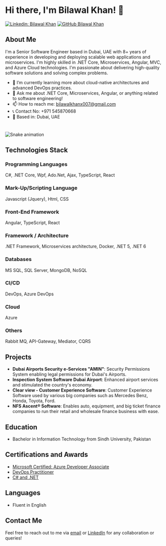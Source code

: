 # Hi there, I'm Bilawal Khan! 👋

[![Linkedin: Bilawal Khan](https://img.shields.io/badge/-Bilawal_Khan-blue?style=flat-square&logo=Linkedin&logoColor=white&link=https://www.linkedin.com/in/bilawal-khan/)](https://www.linkedin.com/in/bilawal-khan/)
[![GitHub Bilawal Khan](https://img.shields.io/github/followers/bilawalkhan?label=follow&style=social)](https://github.com/bilawalkhan)

## About Me

I'm a Senior Software Engineer based in Dubai, UAE with 8+ years of experience in developing and deploying scalable web applications and microservices. I'm highly skilled in .NET Core, Microservices, Angular, MVC, and Azure Cloud technologies. I'm passionate about delivering high-quality software solutions and solving complex problems.

- 🌱 I’m currently learning more about cloud-native architectures and advanced DevOps practices.
- 💬 Ask me about .NET Core, Microservices, Angular, or anything related to software engineering!
- 📫 How to reach me: [bilawalkhanx007@gmail.com](mailto:bilawalkhanx007@gmail.com)
- 📞 Contact No: +971 545870668
- 📍 Based in: Dubai, UAE

###

<br clear="both">

<img src="https://raw.githubusercontent.com/maurodesouza/maurodesouza/output/snake.svg" alt="Snake animation" />

###

## Technologies Stack

### Programming Languages
C#, .NET Core, Wpf, Ado.Net, Ajax, TypeScript, React

### Mark-Up/Scripting Language
Javascript (Jquery), Html, CSS

### Front-End Framework
Angular, TypeScript, React

### Framework / Architecture
.NET Framework, Microservices architecture, Docker, .NET 5, .NET 6

### Databases
MS SQL, SQL Server, MongoDB, NoSQL

### CI/CD
DevOps, Azure DevOps

### Cloud
Azure

### Others
Rabbit MQ, API-Gateway, Mediator, CQRS

## Projects

- **Dubai Airports Security e-Services "AMIN"**: Security Permissions System enabling legal permissions for Dubai's Airports.
- **Inspection System Software Dubai Airport**: Enhanced airport services and stimulated the country's economy.
- **Clear view - Customer Experience Software**: Customer Experience Software used by various big companies such as Mercedes Benz, Honda, Toyota, Ford.
- **NFS Ascent® Software**: Enables auto, equipment, and big ticket finance companies to run their retail and wholesale finance business with ease.

## Education

- Bachelor in Information Technology from Sindh University, Pakistan

## Certifications and Awards

- [Microsoft Certified: Azure Developer Associate](https://learn.microsoft.com/en-us/users/bilawalkhan-9768/credentials/70a8900)
- [DevOps Practitioner](https://www.linkedin.com/in/bilawal-khan-programmer/details/certifications/1635549030319/single-media-viewer/?profileId=ACoAACBlvWgBxpaz_84_uipBQ7gTMLgA8idvlac)
- [C# and .NET](https://www.testdome.com/certificates/89a0427ae63941c4b9c012f1411cee47)

## Languages

- Fluent in English

## Contact Me

Feel free to reach out to me via [email](mailto:bilawalkhanx007@gmail.com) or [LinkedIn](https://www.linkedin.com/in/bilawal-khan/) for any collaboration or queries!

